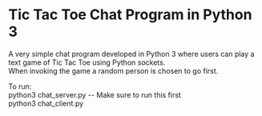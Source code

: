 # Tic Tac Toe Chat Program in Python 3

A very simple chat program developed in Python 3 where users can play a text game of Tic Tac Toe using Python sockets.<br />
When invoking the game a random person is chosen to go first.<br />

To run:<br />
python3 chat_server.py -- Make sure to run this first <br />
python3 chat_client.py
